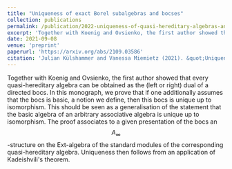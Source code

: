 ```yaml
---
title: "Uniqueness of exact Borel subalgebras and bocses"
collection: publications
permalink: /publication/2022-uniqueness-of-quasi-hereditary-algebras-and-bocses
excerpt: 'Together with Koenig and Ovsienko, the first author showed that every quasi-hereditary algebra can be obtained as the (left or right) dual of a directed bocs. In this monograph, we prove that if one additionally assumes that the bocs is basic, a notion we define, then this bocs is unique up to isomorphism. This should be seen as a generalisation of the statement that the basic algebra of an arbitrary associative algebra is unique up to isomorphism. The proof associates to a given presentation of the bocs an $$A_\infty$$-structure on the Ext-algebra of the standard modules of the corresponding quasi-hereditary algebra. Uniqueness then follows from an application of Kadeishvili's theorem.'
date: 2021-09-08
venue: 'preprint'
paperurl: 'https://arxiv.org/abs/2109.03586'
citation: 'Julian Külshammer and Vanessa Miemietz (2021). &quot;Uniqueness of exact Borel subalgebras and bocses.&quot;  <i>Preprint, arXiv: 2109.03586</i>.'
---
```

Together with Koenig and Ovsienko, the first author showed that every quasi-hereditary algebra can be obtained as the (left or right) dual of a directed bocs. In this monograph, we prove that if one additionally assumes that the bocs is basic, a notion we define, then this bocs is unique up to isomorphism. This should be seen as a generalisation of the statement that the basic algebra of an arbitrary associative algebra is unique up to isomorphism. The proof associates to a given presentation of the bocs an $$A_\infty$$-structure on the Ext-algebra of the standard modules of the corresponding quasi-hereditary algebra. Uniqueness then follows from an application of Kadeishvili's theorem. 

